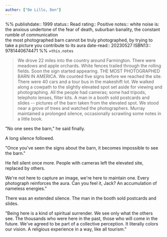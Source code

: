 ```yaml
---
author: ["De Lillo, Don"]
---
```

%%
publishdate:: 1999
status:: Read
rating:: Positive
notes:: white noise is: the anxious undertone of the fear of death, suburban banality, the constant rumble of communication <br> the most   photographed barn cannot be truly photographed, by trying to take a picture you contribute to its aura
date-read:: 20230527
ISBN13:: 9781440674471
%%
`=this.notes`

> We drove 22 miles into the country around Farmington. There were meadows and apple orchards. White fences trailed through the rolling fields. Soon the sign started appearing. THE MOST PHOTOGRAPHED BARN IN AMERICA. We counted five signs before we reached the site. There were 40 cars and a tour bus in the makeshift lot. We walked along a cowpath to the slightly elevated spot set aside for viewing and photographing. All the people had cameras; some had tripods, telephoto lenses, filter kits. A man in a booth sold postcards and slides -- pictures of the barn taken from the elevated spot. We stood near a grove of trees and watched the photographers. Murray maintained a prolonged silence, occasionally scrawling some notes in a little book.  
  
"No one sees the barn," he said finally.  
  
A long silence followed.  
  
"Once you've seen the signs about the barn, it becomes impossible to see the barn."  
  
He fell silent once more. People with cameras left the elevated site, replaced by others.  
  
We're not here to capture an image, we're here to maintain one. Every photograph reinforces the aura. Can you feel it, Jack? An accumulation of nameless energies."  
  
There was an extended silence. The man in the booth sold postcards and slides.  
  
"Being here is a kind of spiritual surrender. We see only what the others see. The thousands who were here in the past, those who will come in the future. We've agreed to be part of a collective perception. It literally colors our vision. A religious experience in a way, like all tourism."